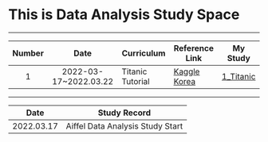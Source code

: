 # This is Data Analysis Study Space
---

|Number|Date|Curriculum|Reference Link|My Study|
|:---:|:---:|---|---|---|
|1|2022-03-17~2022.03.22|Titanic Tutorial|[Kaggle Korea](https://kaggle-kr.tistory.com/17)|[1_Titanic](https://github.com/youngchurl/Data-Analysis-Study/tree/main/1_Titanic)

---

|Date|Study Record|
|:---:|:---:|
|2022.03.17|Aiffel Data Analysis Study Start|

